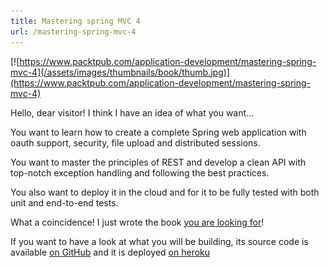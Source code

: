 ```yaml
---
title: Mastering spring MVC 4
url: /mastering-spring-mvc-4
---
```


[![https://www.packtpub.com/application-development/mastering-spring-mvc-4](/assets/images/thumbnails/book/thumb.jpg)](https://www.packtpub.com/application-development/mastering-spring-mvc-4)

Hello, dear visitor! I think I have an idea of what you want...
  
You want to learn how to create a complete Spring web application with
oauth support, security, file upload and distributed sessions.

You want to master the principles of REST and develop a clean API with top-notch
exception handling and following the best practices.

You also want to deploy it in the cloud and for it to be fully tested with
both unit and end-to-end tests.

What a coincidence! I just wrote the book
[you are looking for](https://www.packtpub.com/application-development/mastering-spring-mvc-4)!

If you want to have a look at what you will be building,
its source code is available [on GitHub](https://github.com/Mastering-Spring-MVC-4)
and it is deployed [on heroku](http://masterspringmvc.herokuapp.com/)
